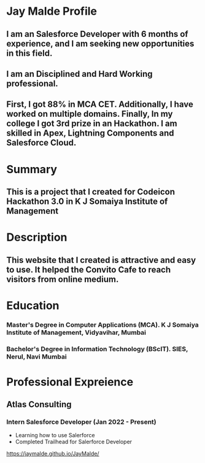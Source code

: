# Jay Malde Profile

## I am an Salesforce Developer with 6 months of experience, and I am seeking new opportunities in this field.
## I am an Disciplined and Hard Working professional.
## First, I got 88% in MCA CET. Additionally, I have worked on multiple domains. Finally, In my college I got 3rd prize in an Hackathon. I am skilled in Apex, Lightning Components and Salesforce Cloud.

# Summary
## This is a project that I created for Codeicon Hackathon 3.0 in K J Somaiya Institute of Management

# Description
## This website that I created is attractive and easy to use. It helped the Convito Cafe to reach visitors from online medium.

# Education
### Master's Degree in Computer Applications (MCA). K J Somaiya Institute of Management, Vidyavihar, Mumbai
### Bachelor's Degree in Information Technology (BScIT). SIES, Nerul, Navi Mumbai

# Professional Expreience
## Atlas Consulting
### Intern Salesforce Developer (Jan 2022 - Present)
* Learning how to use Salerforce
* Completed Trailhead for Salerforce Developer

https://jaymalde.github.io/JayMalde/
